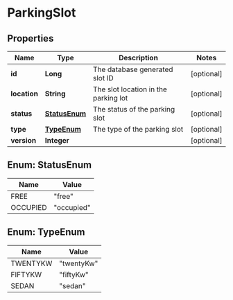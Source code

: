 

# ParkingSlot

## Properties

Name | Type | Description | Notes
------------ | ------------- | ------------- | -------------
**id** | **Long** | The database generated slot ID |  [optional]
**location** | **String** | The slot location in the parking lot |  [optional]
**status** | [**StatusEnum**](#StatusEnum) | The status of the parking slot |  [optional]
**type** | [**TypeEnum**](#TypeEnum) | The type of the parking slot |  [optional]
**version** | **Integer** |  |  [optional]



## Enum: StatusEnum

Name | Value
---- | -----
FREE | &quot;free&quot;
OCCUPIED | &quot;occupied&quot;



## Enum: TypeEnum

Name | Value
---- | -----
TWENTYKW | &quot;twentyKw&quot;
FIFTYKW | &quot;fiftyKw&quot;
SEDAN | &quot;sedan&quot;



